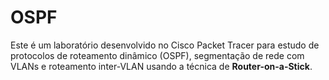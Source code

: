 # OSPF
Este é um laboratório desenvolvido no Cisco Packet Tracer para estudo de protocolos de roteamento dinâmico (OSPF), segmentação de rede com VLANs e roteamento inter-VLAN usando a técnica de **Router-on-a-Stick**.
